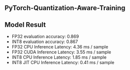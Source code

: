 
## PyTorch-Quantization-Aware-Training


## Model Result
- FP32 evaluation accuracy: 0.869
- INT8 evaluation accuracy: 0.867
- FP32 CPU Inference Latency: 4.36 ms / sample
- FP32 CUDA Inference Latency: 3.55 ms / sample
- INT8 CPU Inference Latency: 1.85 ms / sample
- INT8 JIT CPU Inference Latency: 0.41 ms / sample
